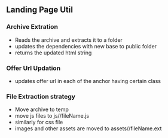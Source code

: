 ## Landing Page Util
### Archive Extration
- Reads the archive and extracts it to a folder
- updates the dependencies with new base to public folder
- returns the updated html string

### Offer Url Updation
- updates offer url in each of the anchor having certain class

### File Extraction strategy
- Move archive to temp
- move js files to js/<randomstr>/fileName.js
- similarly for css file
- images and other assets are moved to assets/<randomstr>/fileName.ext



